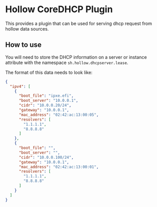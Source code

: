 # Hollow CoreDHCP Plugin

This provides a plugin that can be used for serving dhcp request from hollow data sources.

## How to use

You will need to store the DHCP information on a server or instance attribute with the namespace `sh.hollow.dhcpserver.lease`.

The format of this data needs to look like:

```json
{
  "ipv4": [
    {
      "boot_file": "ipxe.efi",
      "boot_server": "10.0.0.1",
      "cidr": "10.0.0.20/24",
      "gateway": "10.0.0.1",
      "mac_address": "02:42:ac:13:00:05",
      "resolvers": [
        "1.1.1.1",
        "8.8.8.8"
      ]
    },
    {
      "boot_file": "",
      "boot_server": "",
      "cidr": "10.0.0.100/24",
      "gateway": "10.0.0.1",
      "mac_address": "02:42:ac:13:00:01",
      "resolvers": [
        "1.1.1.1",
        "8.8.8.8"
      ]
    }
  ]
}
```
